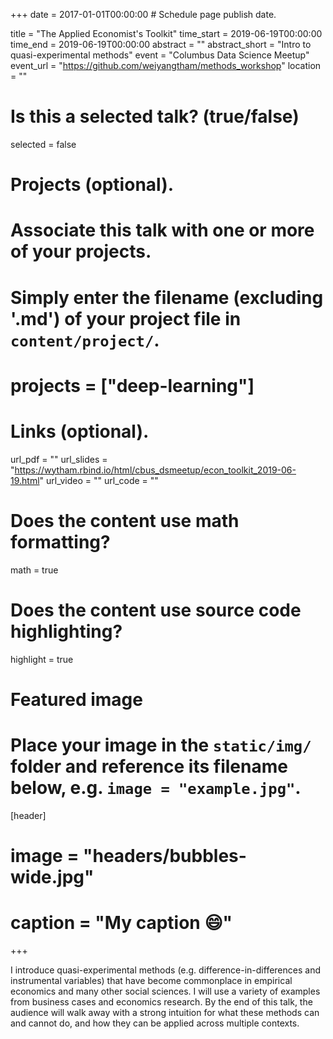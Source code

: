 +++
date = 2017-01-01T00:00:00  # Schedule page publish date.

title = "The Applied Economist's Toolkit"
time_start = 2019-06-19T00:00:00
time_end = 2019-06-19T00:00:00
abstract = ""
abstract_short = "Intro to quasi-experimental methods"
event = "Columbus Data Science Meetup"
event_url = "https://github.com/weiyangtham/methods_workshop"
location = ""

# Is this a selected talk? (true/false)
selected = false

# Projects (optional).
#   Associate this talk with one or more of your projects.
#   Simply enter the filename (excluding '.md') of your project file in `content/project/`.
# projects = ["deep-learning"]

# Links (optional).
url_pdf = ""
url_slides = "https://wytham.rbind.io/html/cbus_dsmeetup/econ_toolkit_2019-06-19.html"
url_video = ""
url_code = ""

# Does the content use math formatting?
math = true

# Does the content use source code highlighting?
highlight = true

# Featured image
# Place your image in the `static/img/` folder and reference its filename below, e.g. `image = "example.jpg"`.
[header]
# image = "headers/bubbles-wide.jpg"
# caption = "My caption :smile:"

+++

I introduce quasi-experimental methods (e.g. difference-in-differences and instrumental variables) that have become commonplace in empirical economics and many other social sciences. I will use a variety of examples from business cases and economics research. By the end of this talk, the audience will walk away with a strong intuition for what these methods can and cannot do, and how they can be applied across multiple contexts.
